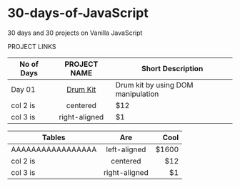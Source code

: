 # 30-days-of-JavaScript
30 days and 30 projects on Vanilla JavaScript

PROJECT LINKS

|  No of Days   |     PROJECT NAME                                            |Short Description                  |
|---------------|:-----------------------------------------------------------:|-----------------------------------|
| Day 01        |  [Drum Kit](https://gifted-jsdrumkit-amangupta.netlify.app/)|Drum kit by using DOM manipulation |
| col 2 is      |    centered                                                 |$12                                |
| col 3 is      | right-aligned                                               |$1                                 |

| Tables                    |      Are                            |  Cool |
|---------------------------|:-----------------------------------:|------:|
|  AAAAAAAAAAAAAAAAA        |  left-aligned                       | $1600 |
| col 2 is                  |    centered                         |   $12 |
| col 3 is                  | right-aligned                       |    $1 |
    
